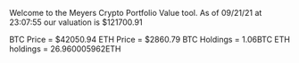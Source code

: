 Welcome to the Meyers Crypto Portfolio Value tool. 
As of 09/21/21 at 23:07:55 our valuation is $121700.91 

BTC Price = $42050.94
 ETH Price = $2860.79
BTC Holdings = 1.06BTC
 ETH holdings = 26.960005962ETH 
